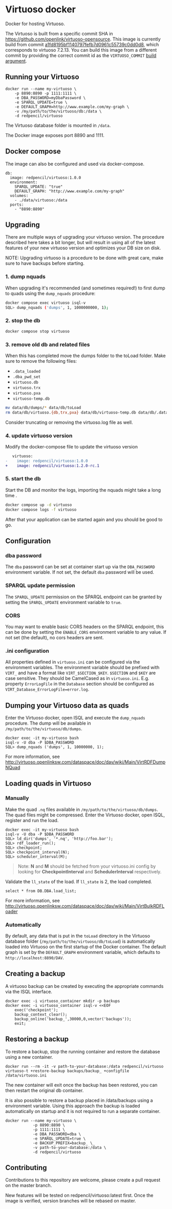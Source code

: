 # Virtuoso docker
Docker for hosting Virtuoso.

The Virtuoso is built from a specific commit SHA in https://github.com/openlink/virtuoso-opensource.
This image is currently build from commit [a1fd8195bf1140797fefb7d0961c55739c0dd0d8](https://github.com/openlink/virtuoso-opensource/commit/a1fd8195bf1140797fefb7d0961c55739c0dd0d8), which corresponds to virtuoso 7.2.13. You can build this image from a different commit by providing the correct commit id as the `VIRTUOSO_COMMIT` [build argument](https://docs.docker.com/engine/reference/commandline/build/#set-build-time-variables---build-arg).

## Running your Virtuoso
    docker run --name my-virtuoso \
        -p 8890:8890 -p 1111:1111 \
        -e DBA_PASSWORD=myDbaPassword \
        -e SPARQL_UPDATE=true \
        -e DEFAULT_GRAPH=http://www.example.com/my-graph \
        -v /my/path/to/the/virtuoso/db:/data \
        -d redpencil/virtuoso

The Virtuoso database folder is mounted in `/data`.

The Docker image exposes port 8890 and 1111.

## Docker compose
The image can also be configured and used via docker-compose.

```
db:
  image: redpencil/virtuoso:1.0.0
  environment:
    SPARQL_UPDATE: "true"
    DEFAULT_GRAPH: "http://www.example.com/my-graph"
  volumes:
    - ./data/virtuoso:/data
  ports:
    - "8890:8890"
```
## Upgrading
There are multiple ways of upgrading your virtuoso version. The procedure described here takes a bit longer, but will result in using all of the latest features of your new virtuoso version and optimizes your DB size on disk.

NOTE: Upgrading virtuoso is a procedure to be done with great care, make sure to have backups before starting. 

### 1. dump nquads
When upgrading it's recommended (and sometimes required!) to first dump to quads using the `dump_nquads` procedure:
```sh
docker compose exec virtuoso isql-v
SQL> dump_nquads ('dumps', 1, 1000000000, 1);
```

### 2. stop the db
```sh
docker compose stop virtuoso
```
### 3. remove old db and related files
When this has completed move the dumps folder to the toLoad folder. Make sure to remove the following files:
- `.data_loaded` 
- `.dba_pwd_set`
- `virtuoso.db`
- `virtuoso.trx`
- `virtuoso.pxa`
- `virtuoso-temp.db`

```sh
mv data/db/dumps/* data/db/toLoad
rm data/db/virtuoso.{db,trx,pxa} data/db/virtuoso-temp.db data/db/.data_loaded data/db/.dba_pwd_set
```

Consider truncating or removing the virtuoso.log file as well. 

### 4. update virtuoso version
Modify the docker-compose file to update the virtuoso version

```diff
   virtuoso:
-    image: redpencil/virtuoso:1.0.0
+    image: redpencil/virtuoso:1.2.0-rc.1
```
### 5. start the db
Start the DB and monitor the logs, importing the nquads might take a long time .
```sh
docker compose up -d virtuoso
docker compose logs -f virtuoso
```
After that your application can be started again and you should be good to go.

## Configuration
### dba password
The `dba` password can be set at container start up via the `DBA_PASSWORD` environment variable. If not set, the default `dba` password will be used.

### SPARQL update permission
The `SPARQL_UPDATE` permission on the SPARQL endpoint can be granted by setting the `SPARQL_UPDATE` environment variable to `true`.

### CORS
You may want to enable basic CORS headers on the SPARQL endpoint, this can be done by setting the `ENABLE_CORS` environment variable to any value. If not set (the default), no cors headers are sent.

### .ini configuration
All properties defined in `virtuoso.ini` can be configured via the environment variables. The environment variable should be prefixed with `VIRT_` and have a format like `VIRT_$SECTION_$KEY`. `$SECTION` and `$KEY` are case sensitive. They should be CamelCased as in `virtuoso.ini`. E.g. property `ErrorLogFile` in the `Database` section should be configured as `VIRT_Database_ErrorLogFile=error.log`.

## Dumping your Virtuoso data as quads
Enter the Virtuoso docker, open ISQL and execute the `dump_nquads` procedure. The dump will be available in `/my/path/to/the/virtuoso/db/dumps`.

    docker exec -it my-virtuoso bash
    isql-v -U dba -P $DBA_PASSWORD
    SQL> dump_nquads ('dumps', 1, 10000000, 1);

For more information, see http://virtuoso.openlinksw.com/dataspace/doc/dav/wiki/Main/VirtRDFDumpNQuad

## Loading quads in Virtuoso
### Manually
Make the quad `.nq` files available in `/my/path/to/the/virtuoso/db/dumps`. The quad files might be compressed. Enter the Virtuoso docker, open ISQL, register and run the load.

    docker exec -it my-virtuoso bash
    isql-v -U dba -P $DBA_PASSWORD
    SQL> ld_dir('dumps', '*.nq', 'http://foo.bar');
    SQL> rdf_loader_run();
    SQL> checkpoint;
    SQL> checkpoint_interval(N);
    SQL> scheduler_interval(M);

> Note: **N** and **M** should be fetched from your virtuoso.ini config by looking for **CheckpointInterval** and **SchedulerInterval** respectively.

Validate the `ll_state` of the load. If `ll_state` is 2, the load completed.

    select * from DB.DBA.load_list;

For more information, see http://virtuoso.openlinksw.com/dataspace/doc/dav/wiki/Main/VirtBulkRDFLoader

### Automatically
By default, any data that is put in the `toLoad` directory in the Virtuoso database folder (`/my/path/to/the/virtuoso/db/toLoad`) is automatically loaded into Virtuoso on the first startup of the Docker container. The default graph is set by the `DEFAULT_GRAPH` environment variable, which defaults to `http://localhost:8890/DAV`.

## Creating a backup
A virtuoso backup can be created by executing the appropriate commands via the ISQL interface.

```
docker exec -i virtuoso_container mkdir -p backups
docker exec -i virtuoso_container isql-v <<EOF
    exec('checkpoint');
    backup_context_clear();
    backup_online('backup_',30000,0,vector('backups'));
    exit;
```
## Restoring a backup
To restore a backup, stop the running container and restore the database using a new container.

```
docker run --rm -it -v path-to-your-database:/data redpencil/virtuoso virtuoso-t +restore-backup backups/backup_ +configfile /data/virtuoso.ini
```

The new container will exit once the backup has been restored, you can then restart the original db container.

It is also possible to restore a backup placed in /data/backups using a environment variable. Using this approach the backup is loaded automatically on startup and it is not required to run a separate container.

```
docker run --name my-virtuoso \
            -p 8890:8890 \
            -p 1111:1111 \
            -e DBA_PASSWORD=dba \
            -e SPARQL_UPDATE=true \
            -e BACKUP_PREFIX=backup_ \_
            -v path-to-your-database:/data \
            -d redpencil/virtuoso
```

## Contributing

Contributions to this repository are welcome, please create a pull request on the master branch.

New features will be tested on redpencil/virtuoso:latest first. Once the image is verified, version branches will be rebased on master.
